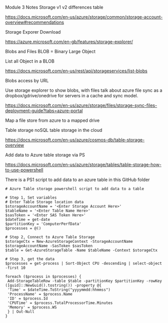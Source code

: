 Module 3 Notes
Storage
v1 v2 differences table

https://docs.microsoft.com/en-us/azure/storage/common/storage-account-overview#recommendations

Storage Exporer Download

https://azure.microsoft.com/en-gb/features/storage-explorer/

Blobs and Files
BLOB = Binary Large Object

List all Object in a BLOB

https://docs.microsoft.com/en-us/rest/api/storageservices/list-blobs

Blobs access by URL

Use storage explorer to show blobs, with files talk about azure file sync as a dropbox/gdrive/onedrive for servers in a cache and sync model.

https://docs.microsoft.com/en-us/azure/storage/files/storage-sync-files-deployment-guide?tabs=azure-portal

Map a file store from azure to a mapped drive

Table storage
noSQL table storage in the cloud

https://docs.microsoft.com/en-us/azure/cosmos-db/table-storage-overview

Add data to Azure table storage via PS

https://docs.microsoft.com/en-us/azure/storage/tables/table-storage-how-to-use-powershell

There is a PS1 script to add data to an azure table in this GitHub folder

```
# Azure Table storage powershell script to add data to a table

# Step 1, Set variables
# Enter Table Storage location data 
$storageAccountName = '<Enter Storage Account Here>'
$tableName = '<Enter Table Name Here>'
$sasToken = '<Enter SAS Token Here>'
$dateTime = get-date
$partitionKey = 'ComputerPerfData'
$processes = @()

# Step 2, Connect to Azure Table Storage
$storageCtx = New-AzureStorageContext -StorageAccountName $storageAccountName -SasToken $sasToken
$table = Get-AzureStorageTable -Name $tableName -Context $storageCtx

# Step 3, get the data 
$processes = get-process | Sort-Object CPU -descending | select-object -first 10

foreach ($process in $processes) {
 Add-StorageTableRow -table $table -partitionKey $partitionKey -rowKey ([guid]::NewGuid().tostring()) -property @{
 'Time' = $dateTime.ToString("yyyymmdd:hhmmss")
 'ProcessName' = $process.Name
 'ID' = $process.Id
 'CPUTime' = $process.TotalProcessorTime.Minutes
 'Memory' = $process.WS 
 } | Out-Null
}
```

